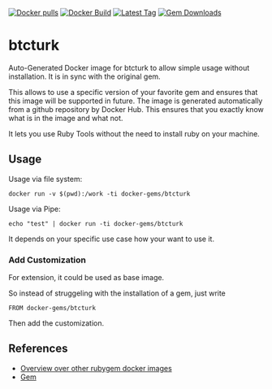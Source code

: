 [![Docker pulls](https://img.shields.io/docker/pulls/rubygem/btcturk.svg)](https://hub.docker.com/r/rubygem/btcturk/)
[![Docker Build](https://img.shields.io/docker/automated/rubygem/btcturk.svg)](https://hub.docker.com/r/rubygem/btcturk/)
[![Latest Tag](https://img.shields.io/github/tag/docker-rubygem/btcturk.svg)](https://hub.docker.com/r/rubygem/btcturk/)
[![Gem Downloads](https://img.shields.io/gem/dt/btcturk.svg)](https://rubygems.org/gems/btcturk/)
# btcturk

Auto-Generated Docker image for btcturk to allow simple usage without installation.
It is in sync with the original gem.

This allows to use a specific version of your favorite gem and ensures that this image will be supported in future.
The image is generated automatically from a github repository by Docker Hub.
This ensures that you exactly know what is in the image and what not.

It lets you use Ruby Tools without the need to install ruby on your machine.

## Usage

Usage via file system:

`docker run -v $(pwd):/work -ti docker-gems/btcturk`

Usage via Pipe:

`echo "test" | docker run -ti docker-gems/btcturk`

It depends on your specific use case how your want to use it.

### Add Customization

For extension, it could be used as base image.

So instead of struggeling with the installation of a gem, just write

`FROM docker-gems/btcturk`

Then add the customization.

## References

 - [Overview over other rubygem docker images](https://github.com/thinkbot/docker-rubygem)
 - [Gem](https://rubygems.org/gems/btcturk/)
